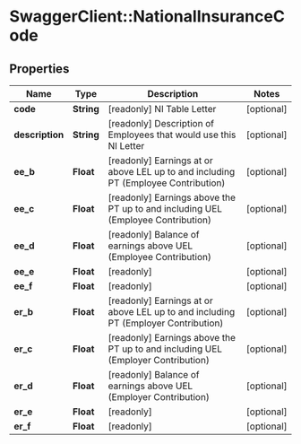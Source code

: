 # SwaggerClient::NationalInsuranceCode

## Properties
Name | Type | Description | Notes
------------ | ------------- | ------------- | -------------
**code** | **String** | [readonly] NI Table Letter | [optional] 
**description** | **String** | [readonly] Description of Employees that would use this NI Letter | [optional] 
**ee_b** | **Float** | [readonly] Earnings at or above LEL up to and including PT (Employee Contribution) | [optional] 
**ee_c** | **Float** | [readonly] Earnings above the PT up to and including UEL (Employee Contribution) | [optional] 
**ee_d** | **Float** | [readonly] Balance of earnings above UEL (Employee Contribution) | [optional] 
**ee_e** | **Float** | [readonly] | [optional] 
**ee_f** | **Float** | [readonly] | [optional] 
**er_b** | **Float** | [readonly] Earnings at or above LEL up to and including PT (Employer Contribution) | [optional] 
**er_c** | **Float** | [readonly]  Earnings above the PT up to and including UEL (Employer Contribution) | [optional] 
**er_d** | **Float** | [readonly] Balance of earnings above UEL (Employer Contribution) | [optional] 
**er_e** | **Float** | [readonly] | [optional] 
**er_f** | **Float** | [readonly] | [optional] 

